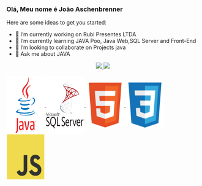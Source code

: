 ### Olá, Meu nome é João Aschenbrenner

Here are some ideas to get you started:

- 🔭 I’m currently working on Rubi Presentes LTDA
- 🌱 I’m currently learning JAVA Poo, Java Web,SQL Server and Front-End
- 👯 I’m looking to collaborate on Projects java
- 💬 Ask me about JAVA



<div align="center">
  <a href="https://github.com/Joao-Aschenbrenner">
  <img height="140em" src="https://github-readme-stats.vercel.app/api?username=Joao-Aschenbrenner&show_icons=true&theme=dark&include_all_commits=true&count_private=true"/>
  <img height="140em" src="https://github-readme-stats.vercel.app/api/top-langs/?username=Joao-Aschenbrenner&layout=compact&langs_count=7&theme=dark"/>
</div>

<div style="display: inline_block">
<br>

  <img align="center" alt="JAVA" height="150" width="100" src="https://raw.githubusercontent.com/devicons/devicon/master/icons/java/java-original-wordmark.svg" />

  <img align="center" alt="SQL SERVER" height="150" width="100" src="https://github.com/Joao-Aschenbrenner/Joao-Aschenbrenner/blob/main/devicon-master/icons/microsoftsqlserver/microsoft-sql-server-logo-svgrepo-com.svg" />

  <img align="center" alt="HTML" height="120" width="100" src="https://raw.githubusercontent.com/devicons/devicon/master/icons/html5/html5-original.svg" />

  <img align="center" alt="CSS" height="120" width="100" src="https://github.com/Joao-Aschenbrenner/Joao-Aschenbrenner/blob/main/devicon-master/icons/css3/css3-original.svg" />

  <img align="center" alt="JavaScript" height="120" width="100" src="https://raw.githubusercontent.com/devicons/devicon/master/icons/javascript/javascript-original.svg" />
  
</div>

##